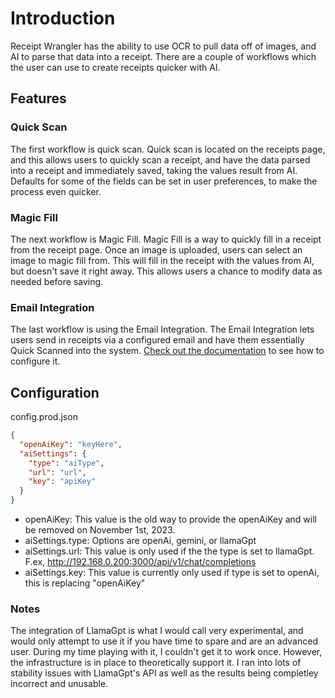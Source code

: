 # Introduction

Receipt Wrangler has the ability to use OCR to pull data off of images, and AI to parse that data into a receipt. There are a couple of workflows which the user can use to create receipts quicker with AI.

## Features

### Quick Scan

The first workflow is quick scan. Quick scan is located on the receipts page, and this allows users to quickly scan a receipt, and have the data parsed into a receipt and immediately saved, taking the values result from AI.
Defaults for some of the fields can be set in user preferences, to make the process even quicker.

### Magic Fill

The next workflow is Magic Fill. Magic Fill is a way to quickly fill in a receipt from the receipt page. Once an image is uploaded, users can select an image to magic fill from. This will fill in the receipt with the values from AI, but doesn't save it right away. This allows users a chance to modify data as needed before saving.

### Email Integration

The last workflow is using the Email Integration. The Email Integration lets users send in receipts via a configured email and have them essentially Quick Scanned into the system. [Check out the documentation](https://github.com/Receipt-Wrangler/.github/tree/main/integrations) to see how to configure it.

## Configuration

config.prod.json

```json
{
  "openAiKey": "keyHere",
  "aiSettings": {
    "type": "aiType",
    "url": "url",
    "key": "apiKey"
  }
}
```

- openAiKey: This value is the old way to provide the openAiKey and will be removed on November 1st, 2023.
- aiSettings.type: Options are openAi, gemini, or llamaGpt
- aiSettings.url: This value is only used if the the type is set to llamaGpt. F.ex, http://192.168.0.200:3000/api/v1/chat/completions
- aiSettings.key: This value is currently only used if type is set to openAi, this is replacing "openAiKey"

### Notes

The integration of LlamaGpt is what I would call very experimental, and would only attempt to use it if you have time to spare and are an advanced user. During my time playing with it, I couldn't get it to work once. However, the infrastructure is in place to theoretically support it. I ran into lots of stability issues with LlamaGpt's API as well as the results being completley incorrect and unusable.
